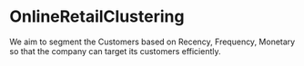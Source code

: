 # OnlineRetailClustering
We aim to segment the Customers based on Recency, Frequency, Monetary so that the company can target its customers efficiently.
